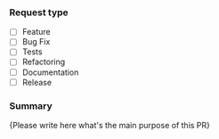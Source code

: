 ### Request type

<!-- (add an `x` to `[ ]` where applicable) -->

- [ ] Feature
- [ ] Bug Fix
- [ ] Tests
- [ ] Refactoring
- [ ] Documentation
- [ ] Release

### Summary

<!-- Provide a brief explanation, try to answer the questions: Why? What? -->

{Please write here what's the main purpose of this PR}
